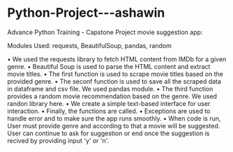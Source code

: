 # Python-Project---ashawin

Advance Python Training - Capstone Project movie suggestion app:

 Modules Used:  requests, BeautifulSoup, pandas, random

• We used the requests library to fetch HTML content from IMDb for a given genre.
• Beautiful Soup is used to parse the HTML content and extract movie titles.
• The first function is used to scrape movie titles based on the provided genre.
• The seconf function is used to save all the scraped data in dataframe and csv file. We used pandas module.
• The third function provides a random movie recommendation based on the genre. We used randon library here.
• We create a simple text-based interface for user interaction.
• Finally, the functions are called.
• Exceptions are used to handle error and to make sure the app runs smoothly.
• When code is run, User must provide genre and according to that a movie will be suggested. User can continue to ask for suggestion or end once the suggestion is recived by providing input 'y' or 'n'.
